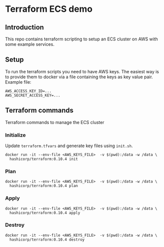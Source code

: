 # Terraform ECS demo

## Introduction
This repo contains terraform scripting to setup an ECS cluster on AWS with some example services.

## Setup
To run the terraform scripts you need to have AWS keys. The easiest way is to provide them to docker via a file containing the keys as key value pair.
Example file:
```
AWS_ACCESS_KEY_ID=...
AWS_SECRET_ACCESS_KEY=...
```

## Terraform commands
Terraform commands to manage the ECS cluster

### Initialize
Update `terraform.tfvars` and generate key files using `init.sh`.
```
docker run -it --env-file <AWS_KEYS_FILE>  -v $(pwd):/data -w /data \
  hashicorp/terraform:0.10.4 init
```

### Plan
```
docker run -it --env-file <AWS_KEYS_FILE>  -v $(pwd):/data -w /data \
  hashicorp/terraform:0.10.4 plan
```

### Apply
```
docker run -it --env-file <AWS_KEYS_FILE>  -v $(pwd):/data -w /data \
  hashicorp/terraform:0.10.4 apply
```

### Destroy
```
docker run -it --env-file <AWS_KEYS_FILE>  -v $(pwd):/data -w /data \
  hashicorp/terraform:0.10.4 destroy
```
